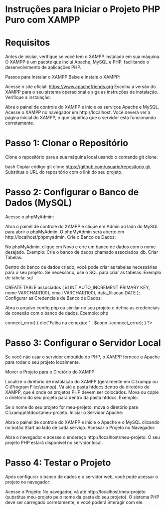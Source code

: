 # Instruções para Iniciar o Projeto PHP Puro com XAMPP

# Requisitos

Antes de iniciar, verifique se você tem o XAMPP instalado em sua máquina. O XAMPP é um pacote que inclui Apache, MySQL e PHP, facilitando o desenvolvimento de aplicações PHP.

Passos para Instalar o XAMPP
Baixe e instale o XAMPP:

Acesse o site oficial: https://www.apachefriends.org
Escolha a versão do XAMPP para o seu sistema operacional e siga as instruções de instalação.
Verifique a instalação:

Abra o painel de controle do XAMPP e inicie os serviços Apache e MySQL.
Acesse o XAMPP no navegador em http://localhost. Você deverá ver a página inicial do XAMPP, o que significa que o servidor está funcionando corretamente.

# Passo 1: Clonar o Repositório

Clone o repositório para a sua máquina local usando o comando git clone:

bash
Copiar código
git clone https://github.com/usuario/repositorio.git
Substitua o URL do repositório com o link do seu projeto.

# Passo 2: Configurar o Banco de Dados (MySQL)

Acesse o phpMyAdmin:

Abra o painel de controle do XAMPP e clique em Admin ao lado do MySQL para abrir o phpMyAdmin.
O phpMyAdmin será aberto em http://localhost/phpmyadmin.
Crie o Banco de Dados:

No phpMyAdmin, clique em Novo e crie um banco de dados com o nome desejado.
Exemplo: Crie o banco de dados chamado associados_db.
Criar Tabelas:

Dentro do banco de dados criado, você pode criar as tabelas necessárias para o seu projeto. Se necessário, use o SQL para criar as tabelas.
Exemplo de tabela:
sql

CREATE TABLE associados (
id INT AUTO_INCREMENT PRIMARY KEY,
nome VARCHAR(100),
email VARCHAR(100),
data_filiacao DATE
);
Configurar as Credenciais de Banco de Dados:

Abra o arquivo config.php ou similar no seu projeto e defina as credenciais de conexão com o banco de dados. Exemplo:
php

<?php
define('DB_SERVER', 'localhost');
define('DB_USERNAME', 'root');
define('DB_PASSWORD', '');  // Senha padrão no XAMPP é vazia
define('DB_DATABASE', 'associados_db');

// Conexão com o banco de dados
$conn = new mysqli(DB_SERVER, DB_USERNAME, DB_PASSWORD, DB_DATABASE);

if ($conn->connect_error) {
    die("Falha na conexão: " . $conn->connect_error);
}
?>

# Passo 3: Configurar o Servidor Local

Se você não usar o servidor embutido do PHP, o XAMPP fornece o Apache para rodar o seu projeto localmente.

Mover o Projeto para o Diretório do XAMPP:

Localize o diretório de instalação do XAMPP (geralmente em C:\xampp ou C:\Program Files\xampp).
Vá até a pasta htdocs dentro do diretório do XAMPP, que é onde os projetos PHP devem ser colocados.
Mova ou copie o diretório do seu projeto para dentro da pasta htdocs.
Exemplo:

Se o nome do seu projeto for meu-projeto, mova o diretório para C:\xampp\htdocs\meu-projeto.
Iniciar o Servidor Apache:

Abra o painel de controle do XAMPP e inicie o Apache e o MySQL clicando no botão Start ao lado de cada serviço.
Acessar o Projeto no Navegador:

Abra o navegador e acesse o endereço http://localhost/meu-projeto. O seu projeto PHP estará disponível no servidor local.

# Passo 4: Testar o Projeto

Após configurar o banco de dados e o servidor web, você pode acessar o projeto no navegador:

Acesse o Projeto: No navegador, vá até http://localhost/meu-projeto (substitua meu-projeto pelo nome da pasta do seu projeto).
O sistema PHP deve ser carregado corretamente, e você poderá interagir com ele.
